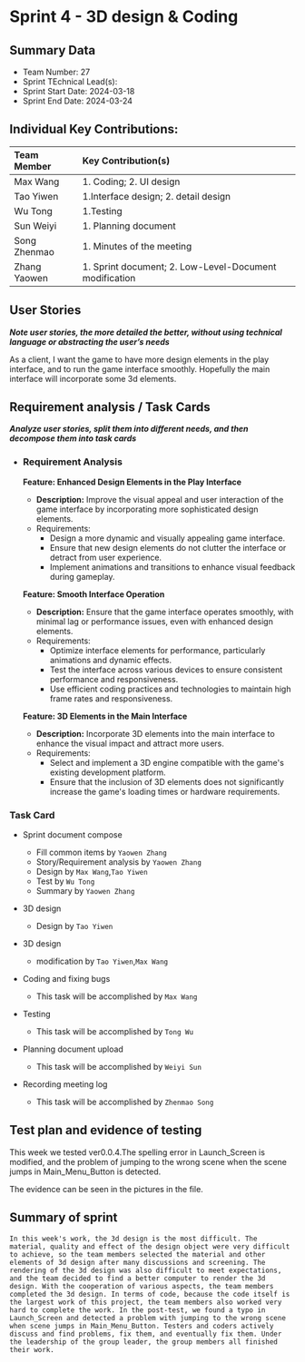 # Sprint 4 - 3D design & Coding

## Summary Data

* Team Number: 27
* Sprint TEchnical Lead(s): 
* Sprint Start Date: 2024-03-18
* Sprint End Date: 2024-03-24

## Individual Key Contributions:

|  Team Member   | Key Contribution(s)  |
|  :----         | :----                |
| Max Wang       | 1. Coding; 2. UI design |
| Tao Yiwen      | 1.Interface design; 2. detail design |
| Wu Tong        | 1.Testing |
| Sun Weiyi      | 1. Planning document |
| Song Zhenmao | 1. Minutes of the meeting                              |
| Zhang Yaowen   | 1. Sprint document; 2. Low-Level-Document modification |



## User Stories 
***Note user stories, the more detailed the better, without using technical language or abstracting the user’s needs***

As a client, I want the game to have more design elements in the play interface, and to run the game interface smoothly. Hopefully the main interface will incorporate some 3d elements.

## Requirement analysis / Task Cards
***Analyze user stories, split them into different needs, and then decompose them into task cards***
* ### Requirement Analysis
    
    **Feature: Enhanced Design Elements in the Play Interface**
    
    - **Description:** Improve the visual appeal and user interaction of the game interface by incorporating more sophisticated design elements.
    - Requirements:
      - Design a more dynamic and visually appealing game interface.
      - Ensure that new design elements do not clutter the interface or detract from user experience.
      - Implement animations and transitions to enhance visual feedback during gameplay.
    
    **Feature: Smooth Interface Operation**
    
    - **Description:** Ensure that the game interface operates smoothly, with minimal lag or performance issues, even with enhanced design elements.
    - Requirements:
      - Optimize interface elements for performance, particularly animations and dynamic effects.
      - Test the interface across various devices to ensure consistent performance and responsiveness.
      - Use efficient coding practices and technologies to maintain high frame rates and responsiveness.
    
    **Feature: 3D Elements in the Main Interface**
    
    - **Description:** Incorporate 3D elements into the main interface to enhance the visual impact and attract more users.
    - Requirements:
      - Select and implement a 3D engine compatible with the game's existing development platform.
      - Ensure that the inclusion of 3D elements does not significantly increase the game's loading times or hardware requirements.

### Task Card

* Sprint document compose

  * Fill common items by `Yaowen Zhang`
  * Story/Requirement analysis by `Yaowen Zhang`
  * Design by `Max Wang`,`Tao Yiwen`
  * Test by `Wu Tong`
  * Summary by `Yaowen Zhang`

* 3D design
  * Design by `Tao Yiwen`

* 3D design
  * modification by `Tao Yiwen`,`Max Wang`

* Coding and fixing bugs

  * This task will be accomplished by  `Max Wang`

* Testing

  * This task will be accomplished by  `Tong Wu`

* Planning document upload

  * This task will be accomplished by  `Weiyi Sun`

* Recording meeting log

  * This task will be accomplished by  `Zhenmao Song`

## Test plan and evidence of testing

This week we tested ver0.0.4.The spelling error in Launch_Screen is modified, and the problem of jumping to the wrong scene when the scene jumps in Main_Menu_Button is detected. 

The evidence can be seen in the pictures in the file.

## Summary of sprint

```
In this week's work, the 3d design is the most difficult. The material, quality and effect of the design object were very difficult to achieve, so the team members selected the material and other elements of 3d design after many discussions and screening. The rendering of the 3d design was also difficult to meet expectations, and the team decided to find a better computer to render the 3d design. With the cooperation of various aspects, the team members completed the 3d design. In terms of code, because the code itself is the largest work of this project, the team members also worked very hard to complete the work. In the post-test, we found a typo in Launch_Screen and detected a problem with jumping to the wrong scene when scene jumps in Main_Menu_Button. Testers and coders actively discuss and find problems, fix them, and eventually fix them. Under the leadership of the group leader, the group members all finished their work.
```



